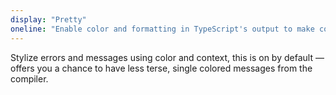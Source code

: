 ```yaml
---
display: "Pretty"
oneline: "Enable color and formatting in TypeScript's output to make compiler errors easier to read."
---
```


Stylize errors and messages using color and context, this is on by default &mdash; offers you a chance to have less terse,
single colored messages from the compiler.

